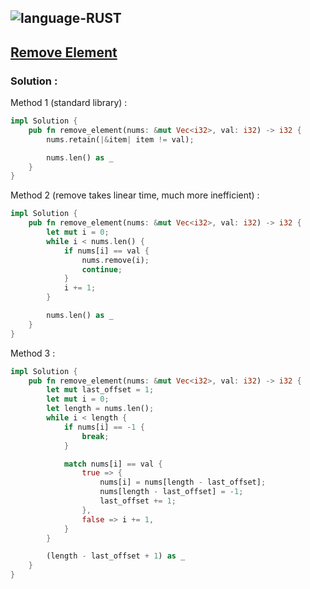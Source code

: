 ![language-RUST](https://img.shields.io/badge/RUST-8d4004?style=for-the-badge&logo=RUST)
---

## [Remove Element](https://leetcode.com/problems/remove-element)

### Solution :

Method 1 (standard library) :
```rust
impl Solution {
    pub fn remove_element(nums: &mut Vec<i32>, val: i32) -> i32 {
        nums.retain(|&item| item != val);

        nums.len() as _
    }
}
```

Method 2 (remove takes linear time, much more inefficient) :
```rust
impl Solution {
    pub fn remove_element(nums: &mut Vec<i32>, val: i32) -> i32 {
        let mut i = 0;
        while i < nums.len() {
            if nums[i] == val {
                nums.remove(i);
                continue;
            }
            i += 1;
        }

        nums.len() as _
    }
}
```

Method 3 :
```rust
impl Solution {
    pub fn remove_element(nums: &mut Vec<i32>, val: i32) -> i32 {
        let mut last_offset = 1;
        let mut i = 0;
        let length = nums.len();
        while i < length {
            if nums[i] == -1 {
                break;
            }

            match nums[i] == val {
                true => {
                    nums[i] = nums[length - last_offset];
                    nums[length - last_offset] = -1;
                    last_offset += 1;
                },
                false => i += 1,
            }
        }

        (length - last_offset + 1) as _
    }
}
```
